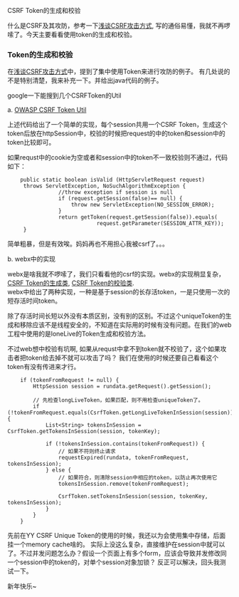 CSRF Token的生成和校验

什么是CSRF及其攻防，参考一下[浅谈CSRF攻击方式][1], 写的通俗易懂，我就不再啰嗦了。今天主要看看使用token的生成和校验。

### Token的生成和校验
在[浅谈CSRF攻击方式][1]中，提到了集中使用Token来进行攻防的例子。
有几处说的不是特别清楚，我来补充一下。并给出java代码的例子。

google一下能搜到几个CSRFToken的Util

a.  [OWASP CSRF Token Util][2]

上述代码给出了一个简单的实现，每个session共用一个CSRF Token，生成这个token后放在httpSession中，校验的时候把request的中的token和session中的token比较即可。

如果requst中的cookie为空或者和session中的token不一致校验则不通过，代码如下：
        
        public static boolean isValid (HttpServletRequest request) 
         throws ServletException, NoSuchAlgorithmException {
                    //throw exception if session is null
                    if (request.getSession(false)== null) {
                        throw new ServletException(NO_SESSION_ERROR);
                    }
                    return getToken(request.getSession(false)).equals(
                                request.getParameter(SESSION_ATTR_KEY));
         }

简单粗暴，但是有效唉。妈妈再也不用担心我被csrf了。。。

b. webx中的实现
    
webx是啥我就不啰嗦了，我们只看看他的csrf的实现。webx的实现稍显复杂，[CSRF Token的生成类][3], [CSRF Token的校验类][4].  
webx中给出了两种实现，一种是基于session的长存活token，一是只使用一次的短存活时间token。
    
除了存活时间长短以外没有本质区别，没有别的区别。不过这个uniqueToken的生成和移除应该不是线程安全的，不知道在实际用的时候有没有问题。在我们的web工程中使用的是loneLive的Token生成和校验方法。
    
不过web想中校验有坑啊, 如果从requst中拿不到token就不校验了，这个如果攻击者把token给去掉不就可以攻击了吗？
我们在使用的时候还要自己看看这个token有没有传进来才行。
    
        if (tokenFromRequest != null) {
            HttpSession session = rundata.getRequest().getSession();

            // 先检查longLiveToken，如果匹配，则不用检查uniqueToken了。
            if (!tokenFromRequest.equals(CsrfToken.getLongLiveTokenInSession(session))) {
                List<String> tokensInSession = CsrfToken.getTokensInSession(session, tokenKey);

                if (!tokensInSession.contains(tokenFromRequest)) {
                    // 如果不符则终止请求
                    requestExpired(rundata, tokenFromRequest, tokensInSession);
                } else {
                    // 如果符合，则清除session中相应的token，以防止再次使用它
                    tokensInSession.remove(tokenFromRequest);

                    CsrfToken.setTokensInSession(session, tokenKey, tokensInSession);
                }
            }
        }

先前在YY CSRF Unique Token的使用的时候，我还以为会使用集中存储，后面挂一个memory cache啥的。 实际上没这么复杂，直接维护在session中就可以了。不过并发问题怎么办？假设一个页面上有多个form，应该会导致并发修改同一个session中的token的，对单个session对象加锁？ 反正可以解决，回头我测试一下。

新年快乐~

[1]: http://www.cnblogs.com/hyddd/archive/2009/04/09/1432744.html
[2]: https://code.google.com/p/owasp-esapi-java/issues/attachmentText?id=162&aid=3277549059686427905&name=CSRFTokenUtil.java&token=5d2dc0548ec58bbf6c1cf93e640c94c8
[3]: https://github.com/webx/citrus/blob/master/webx/turbine/src/main/java/com/alibaba/citrus/turbine/util/CsrfToken.java
[4]: https://github.com/webx/citrus/blob/master/webx/turbine/src/main/java/com/alibaba/citrus/turbine/pipeline/valve/CheckCsrfTokenValve.java
